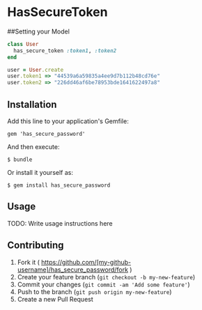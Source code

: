 # HasSecureToken

##Setting your Model

```ruby
class User
  has_secure_token :token1, :token2
end

user = User.create
user.token1 => "44539a6a59835a4ee9d7b112b48cd76e"
user.token2 => "226dd46af6be78953bde1641622497a8"
```

## Installation

Add this line to your application's Gemfile:

    gem 'has_secure_password'

And then execute:

    $ bundle

Or install it yourself as:

    $ gem install has_secure_password

## Usage

TODO: Write usage instructions here

## Contributing

1. Fork it ( https://github.com/[my-github-username]/has_secure_password/fork )
2. Create your feature branch (`git checkout -b my-new-feature`)
3. Commit your changes (`git commit -am 'Add some feature'`)
4. Push to the branch (`git push origin my-new-feature`)
5. Create a new Pull Request
